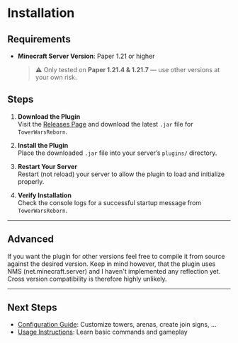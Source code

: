 # Installation

## Requirements

- **Minecraft Server Version**: Paper 1.21 or higher
  > ⚠️ Only tested on **Paper 1.21.4 & 1.21.7** — use other versions at your own risk.

## Steps

1. **Download the Plugin**  
   Visit the [Releases Page](../../releases) and download the latest `.jar` file for `TowerWarsReborn`.

2. **Install the Plugin**  
   Place the downloaded `.jar` file into your server’s `plugins/` directory.

3. **Restart Your Server**  
   Restart (not reload) your server to allow the plugin to load and initialize properly.

4. **Verify Installation**  
   Check the console logs for a successful startup message from `TowerWarsReborn`.

---

## Advanced

If you want the plugin for other versions feel free to compile it from source against the desired version.
Keep in mind however, that the plugin uses NMS (net.minecraft.server) and I haven't implemented any reflection yet.
Cross version compatibility is therefore highly unlikely.

---

## Next Steps

- [Configuration Guide](configuration.md): Customize towers, arenas, create join signs, ...
- [Usage Instructions](usage.md): Learn basic commands and gameplay
